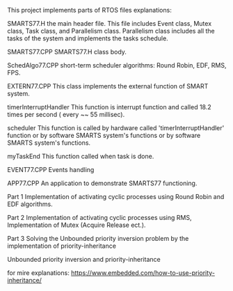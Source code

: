 This project implements parts of RTOS
files explanations:

SMARTS77.H
the main header file. This file includes Event class, Mutex class, Task class, and Parallelism class. Parallelism class includes all the tasks of the system and implements the tasks schedule.

SMARTS77.CPP
SMARTS77.H class body.

SchedAlgo77.CPP
short-term scheduler algorithms: Round Robin, EDF, RMS, FPS.

EXTERN77.CPP
This class implements the external function of SMART system.

timerInterruptHandler
This function is interrupt function and called 18.2 times per second ( every ~~ 55 millisec).

scheduler
This function is called by hardware called 'timerInterruptHandler' function or by software SMARTS system's functions or by software SMARTS system's functions.

myTaskEnd
This function called when task is done.

EVENT77.CPP
Events handling

APP77.CPP
An application to demonstrate SMARTS77 functioning.

Part 1
Implementation of activating cyclic processes using Round Robin and EDF algorithms.

Part 2
Implementation of activating cyclic processes using RMS,
Implementation of Mutex (Acquire Release ect.).

Part 3
Solving the Unbounded priority inversion problem by the implementation of priority-inheritance

Unbounded priority inversion and priority-inheritance

for mire explanations: https://www.embedded.com/how-to-use-priority-inheritance/
